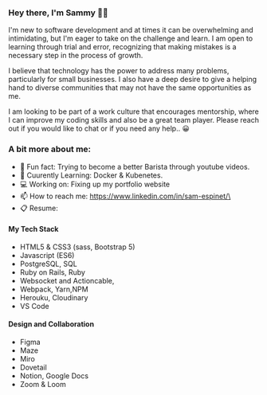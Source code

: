 ### Hey there, I'm Sammy 👋🏾

I'm new to software development and at times it can be overwhelming and intimidating, but I'm eager to take on the challenge and learn. I am open to learning through trial and error, recognizing that making mistakes is a necessary step in the process of growth.

I believe that technology has the power to address many problems, particularly for small businesses. I also have a deep desire to give a helping hand to diverse communities that may not have the same opportunities as me.

I am looking to be part of a work culture that encourages mentorship, where I can improve my coding skills and also be a great team player. Please reach out if you would like to chat or if you need any help.. 😀

### A bit more about me: 
- 🐣 Fun fact: Trying to become a better Barista through youtube videos.
- 🌱 Cuurently Learning: Docker & Kubenetes. 
- 💻 Working on: Fixing up my portfolio website
- 📫 How to reach me: https://www.linkedin.com/in/sam-espinet/\
- 📋 Resume: 

#### My Tech Stack 
- HTML5 & CSS3 (sass, Bootstrap 5)
- Javascript (ES6) 
- PostgreSQL, SQL 
- Ruby on Rails, Ruby
- Websocket and Actioncable,
- Webpack, Yarn,NPM
- Herouku, Cloudinary
- VS Code

#### Design and Collaboration 
- Figma
- Maze
- Miro
- Dovetail 
- Notion, Google Docs
- Zoom & Loom


<!--
**esp688/esp688** is a ✨ _special_ ✨ repository because its `README.md` (this file) appears on your GitHub profile.

Here are some ideas to get you started:

- 🔭 I’m currently working on ...
-  I’m currently learning ...
- 👯 I’m looking to collaborate on ...
- 🤔 I’m looking for help with ...
- 💬 Ask me about ...
-  How to reach me: ...
- 😄 Pronouns: ...
- ⚡ Fun fact: ...
-->

